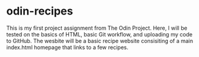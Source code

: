 # odin-recipes

This is my first project assignment from The Odin Project. Here, I will be tested on the basics of HTML, basic Git workflow, and uploading my code to GitHub. The wesbite will be a basic recipe website consisiting of a main index.html homepage that links to a few recipes.